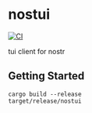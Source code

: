 # nostui

[![CI](https://github.com/akiomik/nostui/workflows/CI/badge.svg)](https://github.com/akiomik/nostui/actions)

tui client for nostr

## Getting Started

```shell
cargo build --release
target/release/nostui
```
